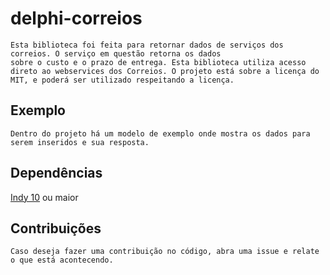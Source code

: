 # delphi-correios

	Esta biblioteca foi feita para retornar dados de serviços dos correios. O serviço em questão retorna os dados 
	sobre o custo e o prazo de entrega. Esta biblioteca utiliza acesso direto ao webservices dos Correios. O projeto está sobre a licença do MIT, e poderá ser utilizado respeitando a licença.

## Exemplo
	
	Dentro do projeto há um modelo de exemplo onde mostra os dados para serem inseridos e sua resposta.

## Dependências

  [Indy 10](http://www.indyproject.org/index.en.aspx) ou maior  
  
## Contribuições

	Caso deseja fazer uma contribuição no código, abra uma issue e relate o que está acontecendo.
  

